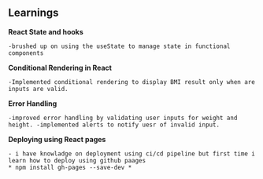 ## Learnings


**React State and hooks**

    -brushed up on using the useState to manage state in functional components

**Conditional Rendering in React**

    -Implemented conditional rendering to display BMI result only when are inputs are valid.

**Error Handling**

    -improved error handling by validating user inputs for weight and height. -implemented alerts to notify uesr of invalid input.

**Deploying using React pages**

    - i have knowladge on deployment using ci/cd pipeline but first time i learn how to deploy using github paages
    * npm install gh-pages --save-dev *